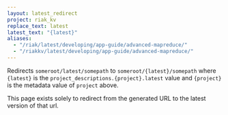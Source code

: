 ```yaml
---
layout: latest_redirect
project: riak_kv
replace_text: latest
latest_text: "{latest}"
aliases:
  - "/riak/latest/developing/app-guide/advanced-mapreduce/"
  - "/riakkv/latest/developing/app-guide/advanced-mapreduce/"
---
```


Redirects `someroot/latest/somepath` to `someroot/{latest}/somepath` 
where `{latest}` is the `project_descriptions.{project}.latest` value
and `{project}` is the metadata value of `project` above.

This page exists solely to redirect from the generated URL to the latest version of
that url.


